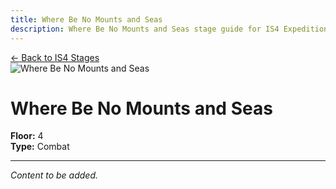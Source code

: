 ```yaml
---
title: Where Be No Mounts and Seas
description: Where Be No Mounts and Seas stage guide for IS4 Expeditioner's Joklumarkar
---
```


<div class="back-button-container">
  <a href="/is4-expeditioners/stages/" class="back-button">
    <span class="back-arrow">←</span>
    <span class="back-text">Back to IS4 Stages</span>
  </a>
</div>

<img src="/stages/is4/where-be-no-mounts-and-seas.png" alt="Where Be No Mounts and Seas" />

# Where Be No Mounts and Seas

**Floor:** 4  
**Type:** Combat  

---

*Content to be added.*

